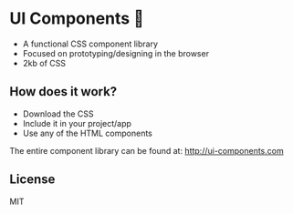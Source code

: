 # UI Components 🏇
* A functional CSS component library
* Focused on prototyping/designing in the browser
* 2kb of CSS

## How does it work?
* Download the CSS
* Include it in your project/app
* Use any of the HTML components

The entire component library can be found at: http://ui-components.com

## License
MIT
